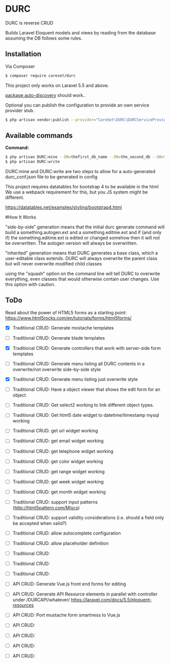 # DURC
DURC is reverse CRUD

Builds Laravel Eloquent models and views by reading from the database assuming the DB follows some rules.

## Installation

Via Composer

```bash
$ composer require careset/durc
```

This project only works on Laravel 5.5 and above.

[package auto-discovery](https://medium.com/@taylorotwell/package-auto-discovery-in-laravel-5-5-ea9e3ab20518) should work..

Optional you can publish the configuration to provide an own service provider stub.

```bash
$ php artisan vendor:publish --provider="CareSet\DURC\DURCServiceProvider"
```

## Available commands

**Command:**
```bash
$ php artisan DURC:mine --DB=thefirst_db_name --DB=the_second_db --DB=the_third (etc...)
$ php artisan DURC:write
```

DURC:mine and DURC:write are two steps to allow for a auto-generated durc_conf.json file to be generated in config

This project requires datatables for bootstrap 4 to be available in the html
We use a webpack requirement for this, but you JS system might be different.

https://datatables.net/examples/styling/bootstrap4.html

#How It Works

"side-by-side" generation means that the initial durc generate command will build a something.autogen.ext and a something.editme.ext and 
if (and only if) the something.editme.ext is edited or changed somehow then it will not be overwritten. 
The autogen version will always be overwritten. 

"inherited" generation means that DURC generates a base class, which a user-editable class extends. DURC will always overwrite the parent class
but will never overwrite modified child classes

using the "squash" option on the command line will tell DURC to overwrite everything, even classes that would otherwise contain user changes.
Use this option with caution.  

## ToDo

Read about the power of HTML5 forms as a starting point: https://www.html5rocks.com/en/tutorials/forms/html5forms/


- [x] Traditional CRUD: Generate mostache templates
- [ ] Traditional CRUD: Generate blade templates
- [X] Traditional CRUD: Generate controllers that work with server-side form templates 
- [ ] Traditional CRUD: Generate menu listing all DURC contents in a overwrite/not overwrite side-by-side style
- [X] Traditional CRUD: Generate menu listing just overwrite style
- [ ] Traditional CRUD: Have a object viewer that shows the edit form for an object. 
- [ ] Traditional CRUD: Get select2 working to link different object types.
- [ ] Traditional CRUD: Get html5 date widget to datetime/timestamp mysql working
- [ ] Traditional CRUD: get url widget working 
- [ ] Traditional CRUD: get email widget working
- [ ] Traditional CRUD: get telephone widget working
- [ ] Traditional CRUD: get color widget working
- [ ] Traditional CRUD: get range widget working 
- [ ] Traditional CRUD: get week widget working
- [ ] Traditional CRUD: get month widget working
- [ ] Traditional CRUD: support input patterns (http://html5pattern.com/Miscs)
- [ ] Traditional CRUD: support validity considerations (i.e. should a field only be accepted when valid?)
- [ ] Traditional CRUD: allow autocomplete configuration
- [ ] Traditional CRUD: allow placeholder definition
- [ ] Traditional CRUD: 
- [ ] Traditional CRUD: 
- [ ] Traditional CRUD: 
- [ ] API CRUD: Generate Vue.js front end forms for editing
- [ ] API CRUD: Generate API Resource elements in parallel with controller under /DURCAPI/whatever/ https://laravel.com/docs/5.5/eloquent-resources
- [ ] API CRUD: Port mustache form smartness to Vue.js 
- [ ] API CRUD:
- [ ] API CRUD:
- [ ] API CRUD:
- [ ] API CRUD:







